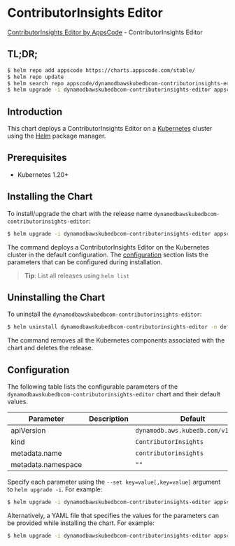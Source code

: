 # ContributorInsights Editor

[ContributorInsights Editor by AppsCode](https://appscode.com) - ContributorInsights Editor

## TL;DR;

```bash
$ helm repo add appscode https://charts.appscode.com/stable/
$ helm repo update
$ helm search repo appscode/dynamodbawskubedbcom-contributorinsights-editor --version=v0.19.0
$ helm upgrade -i dynamodbawskubedbcom-contributorinsights-editor appscode/dynamodbawskubedbcom-contributorinsights-editor -n default --create-namespace --version=v0.19.0
```

## Introduction

This chart deploys a ContributorInsights Editor on a [Kubernetes](http://kubernetes.io) cluster using the [Helm](https://helm.sh) package manager.

## Prerequisites

- Kubernetes 1.20+

## Installing the Chart

To install/upgrade the chart with the release name `dynamodbawskubedbcom-contributorinsights-editor`:

```bash
$ helm upgrade -i dynamodbawskubedbcom-contributorinsights-editor appscode/dynamodbawskubedbcom-contributorinsights-editor -n default --create-namespace --version=v0.19.0
```

The command deploys a ContributorInsights Editor on the Kubernetes cluster in the default configuration. The [configuration](#configuration) section lists the parameters that can be configured during installation.

> **Tip**: List all releases using `helm list`

## Uninstalling the Chart

To uninstall the `dynamodbawskubedbcom-contributorinsights-editor`:

```bash
$ helm uninstall dynamodbawskubedbcom-contributorinsights-editor -n default
```

The command removes all the Kubernetes components associated with the chart and deletes the release.

## Configuration

The following table lists the configurable parameters of the `dynamodbawskubedbcom-contributorinsights-editor` chart and their default values.

|     Parameter      | Description |                    Default                    |
|--------------------|-------------|-----------------------------------------------|
| apiVersion         |             | <code>dynamodb.aws.kubedb.com/v1alpha1</code> |
| kind               |             | <code>ContributorInsights</code>              |
| metadata.name      |             | <code>contributorinsights</code>              |
| metadata.namespace |             | <code>""</code>                               |


Specify each parameter using the `--set key=value[,key=value]` argument to `helm upgrade -i`. For example:

```bash
$ helm upgrade -i dynamodbawskubedbcom-contributorinsights-editor appscode/dynamodbawskubedbcom-contributorinsights-editor -n default --create-namespace --version=v0.19.0 --set apiVersion=dynamodb.aws.kubedb.com/v1alpha1
```

Alternatively, a YAML file that specifies the values for the parameters can be provided while
installing the chart. For example:

```bash
$ helm upgrade -i dynamodbawskubedbcom-contributorinsights-editor appscode/dynamodbawskubedbcom-contributorinsights-editor -n default --create-namespace --version=v0.19.0 --values values.yaml
```
